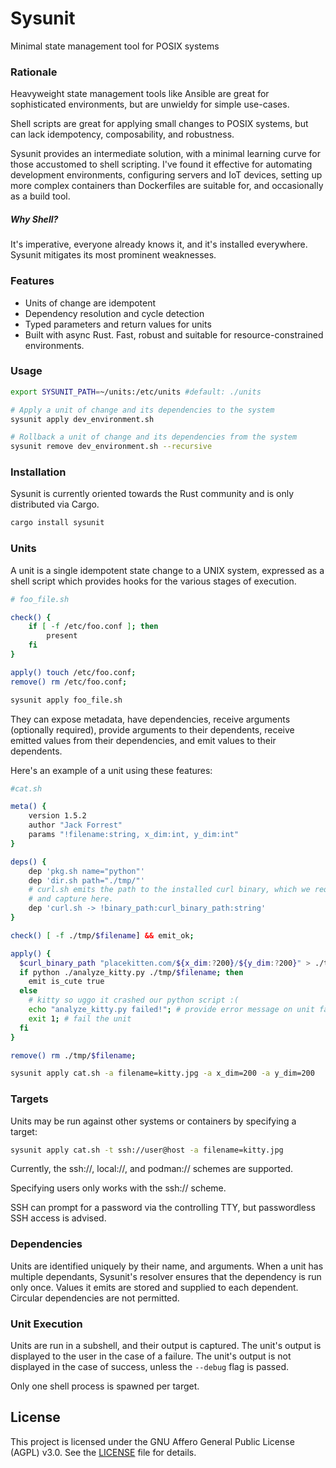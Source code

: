 # Sysunit

Minimal state management tool for POSIX systems

### Rationale

Heavyweight state management tools like Ansible are great for sophisticated environments, but are unwieldy
for simple use-cases.

Shell scripts are great for applying small changes to POSIX systems, but can lack idempotency,
composability, and robustness.

Sysunit provides an intermediate solution, with a minimal learning curve for those accustomed to shell
scripting.  I've found it effective for automating development environments, configuring servers and
IoT devices, setting up more complex containers than Dockerfiles are suitable for,
and occasionally as a build tool.

##### Why Shell?

It's imperative, everyone already knows it, and it's installed everywhere. Sysunit mitigates its most
prominent weaknesses.

### Features

- Units of change are idempotent
- Dependency resolution and cycle detection
- Typed parameters and return values for units  
- Built with async Rust. Fast, robust and suitable for resource-constrained environments.

### Usage

```sh
export SYSUNIT_PATH=~/units:/etc/units #default: ./units

# Apply a unit of change and its dependencies to the system
sysunit apply dev_environment.sh

# Rollback a unit of change and its dependencies from the system
sysunit remove dev_environment.sh --recursive
```

### Installation

Sysunit is currently oriented towards the Rust community and is only distributed via Cargo.

```sh
cargo install sysunit
```

### Units

A unit is a single idempotent state change to a UNIX system, expressed as a shell script which
provides hooks for the various stages of execution.

```sh
# foo_file.sh

check() {
    if [ -f /etc/foo.conf ]; then
        present
    fi
}

apply() touch /etc/foo.conf;
remove() rm /etc/foo.conf;
```

```sh
sysunit apply foo_file.sh
```

They can expose metadata, have dependencies, receive arguments (optionally required),
provide arguments to their dependents, receive emitted values from their dependencies,
and emit values to their dependents.

Here's an example of a unit using these features:

```sh
#cat.sh

meta() {
    version 1.5.2
    author "Jack Forrest"
    params "!filename:string, x_dim:int, y_dim:int"
}

deps() {
    dep 'pkg.sh name="python"'
    dep 'dir.sh path="./tmp/"'
    # curl.sh emits the path to the installed curl binary, which we require
    # and capture here.
    dep 'curl.sh -> !binary_path:curl_binary_path:string'
}

check() [ -f ./tmp/$filename] && emit_ok;

apply() {
  $curl_binary_path "placekitten.com/${x_dim:?200}/${y_dim:?200}" > ./tmp/$filename
  if python ./analyze_kitty.py ./tmp/$filename; then
    emit is_cute true
  else
    # kitty so uggo it crashed our python script :(
    echo "analyze_kitty.py failed!"; # provide error message on unit failure
    exit 1; # fail the unit
  fi
}

remove() rm ./tmp/$filename;
```

```sh
sysunit apply cat.sh -a filename=kitty.jpg -a x_dim=200 -a y_dim=200
```

### Targets

Units may be run against other systems or containers by specifying a target:

```sh
sysunit apply cat.sh -t ssh://user@host -a filename=kitty.jpg
```

Currently, the ssh://, local://, and podman:// schemes are supported.

Specifying users only works with the ssh:// scheme.

SSH can prompt for a password via the controlling TTY, but passwordless SSH access is advised.

### Dependencies

Units are identified uniquely by their name, and arguments.  When a unit has multiple dependants,
Sysunit's resolver ensures that the dependency is run only once.  Values it emits are stored and
supplied to each dependent.  Circular dependencies are not permitted.

### Unit Execution

Units are run in a subshell, and their output is captured.  The unit's output is displayed to the user
in the case of a failure.  The unit's output is not displayed in the case of success, unless the
`--debug` flag is passed.

Only one shell process is spawned per target.

## License

This project is licensed under the GNU Affero General Public License (AGPL) v3.0. See the [LICENSE](LICENSE.txt) file for details.
